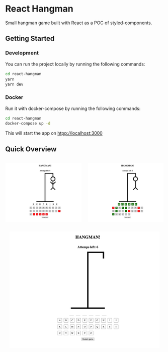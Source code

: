 # React Hangman

Small hangman game built with React as a POC of styled-components.

## Getting Started

### Development

You can run the project locally by running the following commands:

```sh
cd react-hangman
yarn
yarn dev
```

### Docker

Run it with docker-compose by running the following commands:

```sh
cd react-hangman
docker-compose up -d
```

This will start the app on [htpp://localhost:3000](htpp://localhost:3000)

## Quick Overview

<div style="display:flex; gap:1.5em">

<div style="flex:1">

![lose](images/lose.png)

</div>
<div style="flex:1">

![victory](images/victory.png)

</div>

</div>

<div style="margin:0 1em">

![init](images/init.png)

</div>
